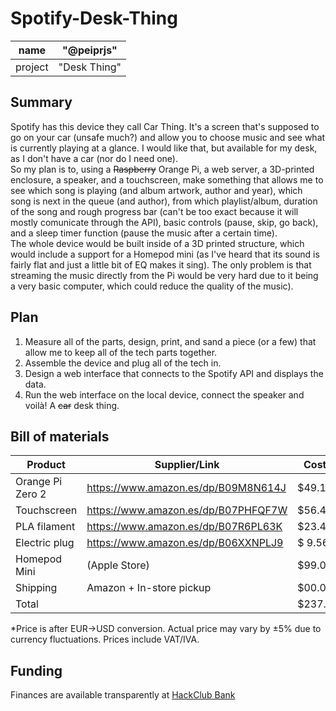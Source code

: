 # Spotify-Desk-Thing


|name| "@peiprjs"
|---|----
|project| "Desk Thing"

## Summary

Spotify has this device they call Car Thing. It's a screen that's supposed to go on your car (unsafe much?) and allow you to choose music and see what is currently playing at a glance. I would like that, but available for my desk, as I don't have a car (nor do I need one).\
So my plan is to, using a ~~Raspberry~~ Orange Pi, a web server, a 3D-printed enclosure, a speaker, and a touchscreen, make something that allows me to see which song is playing (and album artwork, author and year), which song is next in the queue (and author), from which playlist/album, duration of the song and rough progress bar (can't be too exact because it will mostly comunicate through the API), basic controls (pause, skip, go back), and a sleep timer function (pause the music after a certain time).\
The whole device would be built inside of a 3D printed structure, which would include a support for a Homepod mini (as I've heard that its sound is fairly flat and just a little bit of EQ makes it sing). The only problem is that streaming the music directly from the Pi would be very hard due to it being a very basic computer, which could reduce the quality of the music).

## Plan

1. Measure all of the parts, design, print, and sand a piece (or a few) that allow me to keep all of the tech parts together.
2. Assemble the device and plug all of the tech in.
3. Design a web interface that connects to the Spotify API and displays the data.
4. Run the web interface on the local device, connect the speaker and voilà! A ~~car~~ desk thing.

## Bill of materials

| Product          | Supplier/Link                       | Cost*   |
| ---------------  | ----------------------------------  | ------  |
| Orange Pi Zero 2 | https://www.amazon.es/dp/B09M8N614J | $49.12  |
| Touchscreen      | https://www.amazon.es/dp/B07PHFQF7W | $56.43  |
| PLA filament     | https://www.amazon.es/dp/B07R6PL63K | $23.42  |
| Electric plug    | https://www.amazon.es/dp/B06XXNPLJ9 | $ 9.56  |
| Homepod Mini     | (Apple Store)                       | $99.00  |
| Shipping         | Amazon + In-store pickup            | $00.00  |
| Total            |                                     | $237.53 |


*Price is after EUR->USD conversion. Actual price may vary by ±5% due to currency fluctuations. Prices include VAT/IVA.

## Funding
Finances are available transparently at [HackClub Bank](bank.hackclub.com/peiprs-winter-wonderland)

